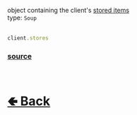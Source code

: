 object containing the client's [stored items](https://github.com/paigeroid/noscord.js/wiki/Store)<br>
type: `Soup`<br><br>
```js
client.stores
```
### [source](https://github.com/paigeroid/noscord.js/blob/main/src/Services/StorageService/index.js)

<br> <h1> [🢀 Back](https://github.com/paigeroid/noscord.js/wiki/Client) </h1>